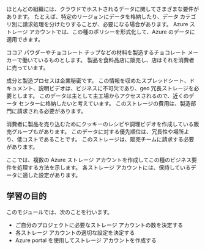 ほとんどの組織には、クラウドでホストされるデータに関してさまざまな要件があります。 たとえば、特定のリージョンにデータを格納したり、データ カテゴリ別に請求処理を分けたりすることが、必要になる場合があります。 Azure ストレージ アカウントでは、この種のポリシーを形式化して、Azure のデータに適用できます。

ココア パウダーやチョコレート チップなどの材料を製造するチョコレート メーカーで働いているものとします。 製品を食料品店に販売し、店はそれを消費者に売っています。

成分と製造プロセスは企業秘密です。 この情報を収めたスプレッドシート、ドキュメント、説明ビデオは、ビジネスに不可欠であり、geo 冗長ストレージを必要とします。 このデータは主として主工場からアクセスされるので、近くのデータ センターに格納したいと考えています。 このストレージの費用は、製造部門に請求される必要があります。

消費者に製品を売り込むためにクッキーのレシピや調理ビデオを作成している販売グループもがあります。 このデータに対する優先順位は、冗長性や場所より、低コストであることです。 このストレージは、販売チームに請求する必要があります。

ここでは、複数の Azure ストレージ アカウントを作成してこの種のビジネス要件を処理する方法を示します。 各ストレージ アカウントには、保持しているデータに適した設定があります。

## <a name="learning-objectives"></a>学習の目的

このモジュールでは、次のことを行います。
 - ご自分のプロジェクトに必要なストレージ アカウントの数を決定する
 - 各ストレージ アカウントの適切な設定を決定する
 - Azure portal を使用してストレージ アカウントを作成する